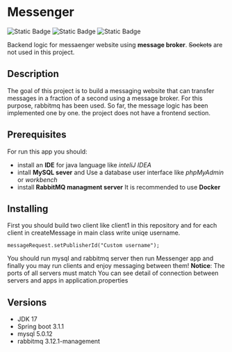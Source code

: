 # Messenger
![Static Badge](https://img.shields.io/badge/Message%20broker-grey)
![Static Badge](https://img.shields.io/badge/RabbitMQ-orange)
![Static Badge](https://img.shields.io/badge/MySQL-blue)


Backend logic for messaenger website using **message broker**.
~~Sockets~~ are not used in this project.

## Description
The goal of this project is to build a messaging website that can transfer messages in a fraction of a second using a message broker.
For this purpose, rabbitmq has been used. So far, the message logic has been implemented one by one. the project does not have a frontend section.

## Prerequisites
For run this app you should:
- install an **IDE** for java language like *inteliJ IDEA*
- intall **MySQL sever** and Use a database user interface like *phpMyAdmin* or *workbench*
- install **RabbitMQ managment server**
It is recommended to use **Docker**

## Installing
First you should build two client like client1 in this repository and for each client in createMessage in main class write uniqe username.
```
messageRequest.setPublisherId("Custom username");
```
You should run mysql and rabbitmq server then run Messenger app and finally you may run clients and enjoy messaging between them!
**Notice**: The ports of all servers must match
You can see detail of connection between servers and apps in application.properties 

## Versions
- JDK 17
- Spring boot 3.1.1
- mysql 5.0.12
- rabbitmq 3.12.1-management


